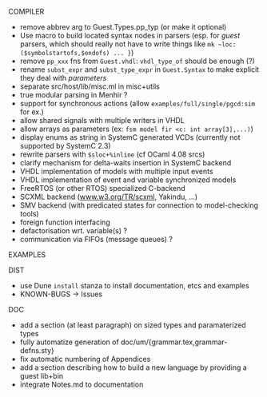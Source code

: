 COMPILER

- remove abbrev arg to Guest.Types.pp_typ (or make it optional)
- Use macro to build located syntax nodes in parsers (esp. for _guest_ parsers, which should really 
  not have to write things like `mk ~loc:($symbolstartofs,$endofs) ... }`)
- remove `pp_xxx` fns from `Guest.vhdl`: `vhdl_type_of` should be enough (?)
- rename `subst_expr` and `subst_type_expr` in `Guest.Syntax` to make explicit they deal with _parameters_
- separate src/host/lib/misc.ml in misc+utils
- true modular parsing in Menhir ?
- support for synchronous actions (allow `examples/full/single/pgcd:sim` for ex.)
- allow shared signals with multiple writers in VHDL
- allow arrays as parameters (ex: `fsm model fir <c: int array[3],...)`)
- display enums as string in SystemC generated VCDs (currently not supported by SystemC 2.3) 
- rewrite parsers with `$sloc+%inline` (cf OCaml 4.08 srcs)
- clarify mechanism for delta-waits insertion in SystemC backend
- VHDL implementation of models with multiple input events
- VHDL implementation of event and variable synchronized models
- FreeRTOS (or other RTOS) specialized C-backend
- SCXML backend (www.w3.org/TR/scxml, Yakindu, ...)
- SMV backend (with predicated states for connection to model-checking tools)
- foreign function interfacing
- defactorisation wrt. variable(s) ?
- communication via FIFOs (message queues) ?

EXAMPLES

DIST
- use Dune `install` stanza to install documentation, etcs and examples
- KNOWN-BUGS -> Issues

DOC
- add a section (at least paragraph) on sized types and paramaterized types
- fully automatize generation of doc/um/{grammar.tex,grammar-defns.sty}
- fix automatic numbering of Appendices
- add a section describing how to build a new language by providing a guest lib+bin
- integrate Notes.md to documentation
